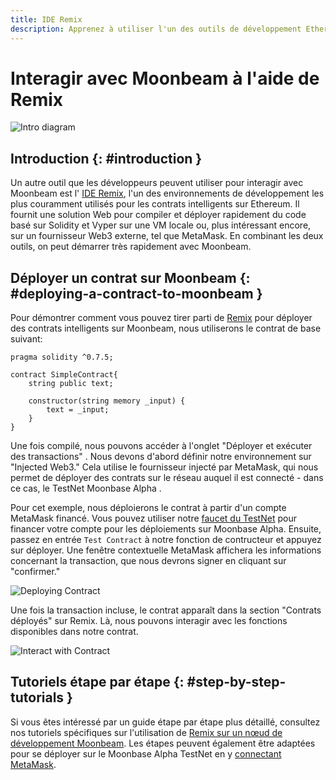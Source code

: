 ```yaml
---
title: IDE Remix 
description: Apprenez à utiliser l'un des outils de développement Ethereum les plus populaires, l'IDE Remix, pour interagir avec Moonbeam.
---
```


# Interagir avec Moonbeam à l'aide de Remix

![Intro diagram](/images/integrations/integrations-remix-banner.png)

## Introduction {: #introduction } 

Un autre outil que les développeurs peuvent utiliser pour interagir avec Moonbeam est l' [IDE Remix](https://remix.ethereum.org/), l'un des environnements de développement les plus couramment utilisés pour les contrats intelligents sur Ethereum. Il fournit une solution Web pour compiler et déployer rapidement du code basé sur Solidity et Vyper sur une VM locale ou, plus intéressant encore, sur un fournisseur Web3 externe, tel que MetaMask. En combinant les deux outils, on peut démarrer très rapidement avec Moonbeam.
## Déployer un contrat sur Moonbeam {: #deploying-a-contract-to-moonbeam } 

Pour démontrer comment vous pouvez tirer parti de [Remix](https://remix.ethereum.org/) pour déployer des contrats intelligents sur Moonbeam, nous utiliserons le contrat de base suivant:

```solidity
pragma solidity ^0.7.5;

contract SimpleContract{
    string public text;
    
    constructor(string memory _input) {
        text = _input;
    }
}
```

Une fois compilé, nous pouvons accéder à l'onglet "Déployer et exécuter des transactions" . Nous devons d'abord définir notre environnement sur "Injected Web3." Cela utilise le fournisseur injecté par MetaMask, qui nous permet de déployer des contrats sur le réseau auquel il est connecté - dans ce cas, le TestNet Moonbase Alpha . 

Pour cet exemple, nous déploierons le contrat à partir d'un compte MetaMask financé. Vous pouvez utiliser notre [faucet du TestNet](/getting-started/testnet/faucet/) pour financer votre compte pour les déploiements sur Moonbase Alpha. Ensuite, passez en entrée `Test Contract` à notre fonction de contructeur et appuyez sur déployer. Une fenêtre contextuelle MetaMask affichera les informations concernant la transaction, que nous devrons signer en cliquant sur "confirmer."

![Deploying Contract](/images/remix/integrations-remix-1.png)

Une fois la transaction incluse, le contrat apparaît dans la section "Contrats déployés" sur Remix. Là, nous pouvons interagir avec les fonctions disponibles dans notre contrat.

![Interact with Contract](/images/remix/integrations-remix-2.png)

## Tutoriels étape par étape {: #step-by-step-tutorials } 
Si vous êtes intéressé par un guide étape par étape plus détaillé, consultez nos tutoriels spécifiques sur l'utilisation de [Remix sur un nœud de développement Moonbeam](/getting-started/local-node/using-remix/). Les étapes peuvent également être adaptées pour se déployer sur le Moonbase Alpha TestNet en y [connectant MetaMask](/getting-started/testnet/metamask/).

